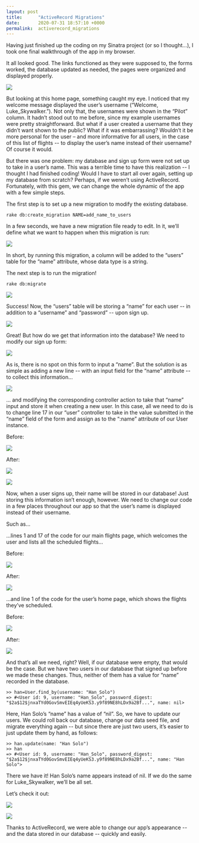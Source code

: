 ```yaml
---
layout: post
title:      "ActiveRecord Migrations"
date:       2020-07-31 18:57:10 +0000
permalink:  activerecord_migrations
---
```



Having just finished up the coding on my Sinatra project (or so I thought…), I took one final walkthrough of the app in my browser.

It all looked good. The links functioned as they were supposed to, the forms worked, the database updated as needed, the pages were organized and displayed properly. 

![](https://i.imgur.com/a4mOx15l.png)

But looking at this home page, something caught my eye. I noticed that my welcome message displayed the user’s username (“Welcome, Luke_Skywalker.”). Not only that, the usernames were shown in the “Pilot” column. It hadn’t stood out to me before, since my example usernames were pretty straightforward. But what if a user created a username that they didn’t want shown to the public? What if it was embarrassing? Wouldn’t it be more personal for the user – and more informative for all users, in the case of this list of flights -- to display the user’s name instead of their username? Of course it would.

But there was one problem: my database and sign up form were not set up to take in a user’s name. This was a terrible time to have this realization -- I thought I had finished coding! Would I have to start all over again, setting up my database from scratch? Perhaps, if we weren’t using ActiveRecord. Fortunately, with this gem, we can change the whole dynamic of the app with a few simple steps.

The first step is to set up a new migration to modify the existing database.

```
rake db:create_migration NAME=add_name_to_users
```

In a few seconds, we have a new migration file ready to edit. In it, we’ll define what we want to happen when this migration is run:

![](https://i.imgur.com/i4QybgWl.png)

In short, by running this migration, a column will be added to the “users” table for the “name” attribute, whose data type is a string. 

The next step is to run the migration!

```
rake db:migrate
```

![](https://i.imgur.com/aqeCKmql.png)

Success! Now, the “users” table will be storing a “name” for each user -- in addition to a “username” and “password” -- upon sign up.

![](https://i.imgur.com/GnspoyYl.png)

Great! But how do we get that information into the database? We need to modify our sign up form:

![](https://i.imgur.com/TcKk2KJl.png)

As is, there is no spot on this form to input a “name”. But the solution is as simple as adding a new line -- with an input field for the “name” attribute -- to collect this information…

![](https://i.imgur.com/iHyi2Lcl.png)

… and modifying the corresponding controller action to take that “name” input and store it when creating a new user. In this case, all we need to do is to change line 17 in our “user” controller to take in the value submitted in the “name” field of the form and assign as to the “:name” attribute of our User instance.

Before:

![](https://i.imgur.com/oy2I1SLl.png)

After:

![](https://i.imgur.com/Hvc9js7l.png)

![](https://i.imgur.com/2xIxqe3l.png)

Now, when a user signs up, their name will be stored in our database! Just storing this information isn’t enough, however. We need to change our code in a few places throughout our app so that the user’s name is displayed instead of their username.

Such as…

…lines 1 and 17 of the code for our main flights page, which welcomes the user and lists all the scheduled flights…

Before:

![](https://i.imgur.com/kjNwtSFl.png)

After:

![](https://i.imgur.com/O2oVgjQl.png)

…and line 1 of the code for the user’s home page, which shows the flights they’ve scheduled.

Before:

![](https://i.imgur.com/hLnphNMl.png)

After:

![](https://i.imgur.com/ANH43QJl.png)

And that’s all we need, right? Well, if our database were empty, that would be the case. But we have two users in our database that signed up before we made these changes. Thus, neither of them has a value for “name” recorded in the database.

```
>> han=User.find_by(username: "Han_Solo")
=> #<User id: 9, username: "Han_Solo", password_digest: "$2a$12$jnxaTYd0GovSmvEIEq4yUeKS3.y9f89NE8hLDx9a2Bf...", name: nil>
```

Here, Han Solo’s “name” has a value of “nil”. So, we have to update our users. We could roll back our database, change our data seed file, and migrate everything again -- but since there are just two users, it’s easier to just update them by hand, as follows:

```
>> han.update(name: "Han Solo")
>> han
=> #<User id: 9, username: "Han_Solo", password_digest: "$2a$12$jnxaTYd0GovSmvEIEq4yUeKS3.y9f89NE8hLDx9a2Bf...", name: "Han Solo">
```

There we have it! Han Solo’s name appears instead of nil. If we do the same for Luke_Skywalker, we’ll be all set.

Let’s check it out:

![](https://i.imgur.com/s07aUDJl.png)

![](https://i.imgur.com/tMcttYSl.png)

Thanks to ActiveRecord, we were able to change our app’s appearance -- and the data stored in our database -- quickly and easily.


